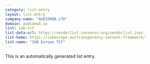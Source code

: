 ```yaml
---
category: list-entry
layout: list-entry
company-name: "AUDIOMOB LTD"
domain: audiomob.io
list: iab-tcf
list-data-url: https://vendorlist.consensu.org/vendorlist.json
list-home: https://iabeurope.eu/transparency-consent-framework/
list-name: "IAB Europe TCF"
---
```


This is an automatically generated list entry.
